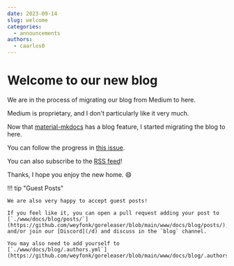 ```yaml
---
date: 2023-09-14
slug: welcome
categories:
  - announcements
authors:
  - caarlos0
---
```


# Welcome to our new blog

We are in the process of migrating our blog from Medium to here.

<!-- more -->

Medium is proprietary, and I don't particularly like it very much.

Now that [material-mkdocs][] has a blog feature, I started migrating the blog to
here.

You can follow the progress in [this issue](https://github.com/weyfonk/goreleaser/issues/3503).

You can also subscribe to the [RSS feed](/feed_rss_created.xml)!

Thanks, I hope you enjoy the new home. 😄

[material-mkdocs]: https://squidfunk.github.io/mkdocs-material/

!!! tip "Guest Posts"

    We are also very happy to accept guest posts!

    If you feel like it, you can open a pull request adding your post to
    [`./www/docs/blog/posts/`](https://github.com/weyfonk/goreleaser/blob/main/www/docs/blog/posts/),
    and/or join our [Discord](/d) and discuss in the `blog` channel.

    You may also need to add yourself to
    [`./www/docs/blog/.authors.yml`](https://github.com/weyfonk/goreleaser/blob/main/www/docs/blog/.authors.yml).
